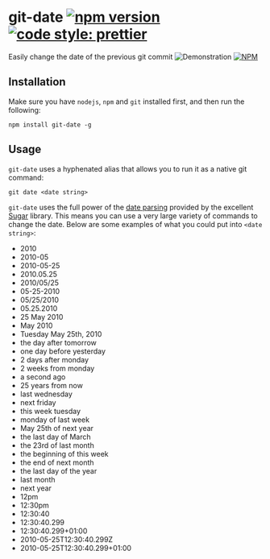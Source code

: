 # git-date [![npm version](https://badge.fury.io/js/git-date.svg)](https://badge.fury.io/js/git-date) [![code style: prettier](https://img.shields.io/badge/code_style-prettier-ff69b4.svg)](https://github.com/prettier/prettier)

Easily change the date of the previous git commit
![Demonstration](https://i.imgur.com/1c699Gb.png)
[![NPM](https://nodei.co/npm/git-date.png?downloads=true&downloadRank=true&stars=true)](https://nodei.co/npm/git-date/)

## Installation

Make sure you have `nodejs`, `npm` and `git` installed first, and then run the following:

```console
npm install git-date -g
```

## Usage

`git-date` uses a hyphenated alias that allows you to run it as a native git command:

```console
git date <date string>
```

`git-date` uses the full power of the [date parsing](https://sugarjs.com/docs/#/DateParsing) provided by the excellent [Sugar](https://sugarjs.com/) library. This means you can use a very large variety of commands to change the date. Below are some examples of what you could put into `<date string>`:

- 2010
- 2010-05
- 2010-05-25
- 2010.05.25
- 2010/05/25
- 05-25-2010
- 05/25/2010
- 05.25.2010
- 25 May 2010
- May 2010
- Tuesday May 25th, 2010
- the day after tomorrow
- one day before yesterday
- 2 days after monday
- 2 weeks from monday
- a second ago
- 25 years from now
- last wednesday
- next friday
- this week tuesday
- monday of last week
- May 25th of next year
- the last day of March
- the 23rd of last month
- the beginning of this week
- the end of next month
- the last day of the year
- last month
- next year
- 12pm
- 12:30pm
- 12:30:40
- 12:30:40.299
- 12:30:40.299+01:00
- 2010-05-25T12:30:40.299Z
- 2010-05-25T12:30:40.299+01:00
